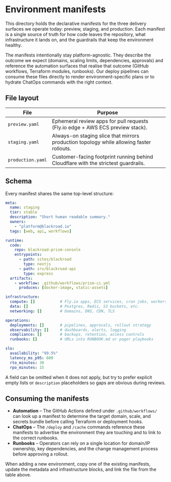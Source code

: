# Environment manifests

This directory holds the declarative manifests for the three delivery surfaces we operate today:
preview, staging, and production.  Each manifest is a single source of truth for how code leaves the
repository, what infrastructure it lands on, and the guardrails that keep the environment healthy.

The manifests intentionally stay platform-agnostic.  They describe the outcome we expect (domains,
scaling limits, dependencies, approvals) and reference the automation surfaces that realise that
outcome (GitHub workflows, Terraform modules, runbooks).  Our deploy pipelines can consume these
files directly to render environment-specific plans or to hydrate ChatOps commands with the right
context.

## File layout

| File | Purpose |
| --- | --- |
| `preview.yaml` | Ephemeral review apps for pull requests (Fly.io edge + AWS ECS preview stack). |
| `staging.yaml` | Always-on staging slice that mirrors production topology while allowing faster rollouts. |
| `production.yaml` | Customer-facing footprint running behind Cloudflare with the strictest guardrails. |

## Schema

Every manifest shares the same top-level structure:

```yaml
meta:
  name: staging
  tier: stable
  description: "Short human readable summary."
  owners:
    - "platform@blackroad.io"
  tags: [web, api, workflows]

runtime:
  code:
    repo: blackroad-prism-console
    entrypoints:
      - path: sites/blackroad
        type: nextjs
      - path: srv/blackroad-api
        type: express
  artifacts:
    - workflow: .github/workflows/prism-ci.yml
      produces: [docker-image, static-assets]

infrastructure:
  compute: []           # Fly.io apps, ECS services, cron jobs, workers
  data: []              # Postgres, Redis, S3 buckets, etc.
  networking: []        # Domains, DNS, CDN, TLS

operations:
  deployments: []       # pipelines, approvals, rollout strategy
  observability: []     # dashboards, alerts, logging
  compliance: []        # backups, retention, access controls
  runbooks: []          # URLs into RUNBOOK.md or pager playbooks

slo:
  availability: "99.5%"
  latency_ms_p95: 600
  rto_minutes: 30
  rpo_minutes: 15
```

A field can be omitted when it does not apply, but try to prefer explicit empty lists or
`description` placeholders so gaps are obvious during reviews.

## Consuming the manifests

* **Automation** – The GitHub Actions defined under `.github/workflows/` can look up a manifest to
  determine the target domain, scale, and secrets bundle before calling Terraform or deployment
  hooks.
* **ChatOps** – The `/deploy` and `/cache` commands reference these manifests to advertise the
  environment they are touching and to link to the correct runbooks.
* **Runbooks** – Operators can rely on a single location for domain/IP ownership, key dependencies,
  and the change management process before approving a rollout.

When adding a new environment, copy one of the existing manifests, update the metadata and
infrastructure blocks, and link the file from the table above.
